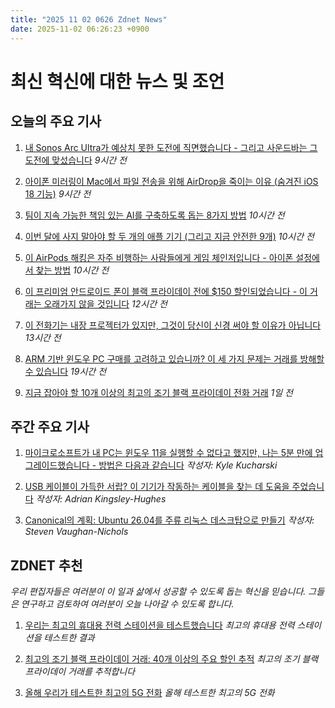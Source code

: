 ```yaml
---
title: "2025 11 02 0626 Zdnet News"
date: 2025-11-02 06:26:23 +0900
---
```


# 최신 혁신에 대한 뉴스 및 조언
## 오늘의 주요 기사 

1. [내 Sonos Arc Ultra가 예상치 못한 도전에 직면했습니다 - 그리고 사운드바는 그 도전에 맞섰습니다](https://www.zdnet.com/home-and-office/home-entertainment/my-sonos-arc-ultra-faced-an-unexpected-challenger-and-the-soundbar-met-its-match/) *9시간 전*

2. [아이폰 미러링이 Mac에서 파일 전송을 위해 AirDrop을 죽이는 이유 (숨겨진 iOS 18 기능)](https://www.zdnet.com/video/iphone-mirroring-the-easiest-way-to-use-your-iphone-on-your-mac-ios-18-macos-sequoia/) *9시간 전*

3. [팀이 지속 가능한 책임 있는 AI를 구축하도록 돕는 8가지 방법](https://www.zdnet.com/article/8-ways-to-help-your-teams-build-lasting-responsible-ai/) *10시간 전*

4. [이번 달에 사지 말아야 할 두 개의 애플 기기 (그리고 지금 안전한 9개)](https://www.zdnet.com/article/two-apple-devices-you-really-shouldnt-buy-this-month-and-9-that-are-safe-for-now/) *10시간 전*

5. [이 AirPods 해킹은 자주 비행하는 사람들에게 게임 체인저입니다 - 아이폰 설정에서 찾는 방법](https://www.zdnet.com/article/this-airpods-hack-is-a-game-changer-for-frequent-flyers-how-to-find-it-in-your-iphone-settings/) *10시간 전*

6. [이 프리미엄 안드로이드 폰이 블랙 프라이데이 전에 $150 할인되었습니다 - 이 거래는 오래가지 않을 것입니다](https://www.zdnet.com/article/this-premium-android-phone-is-150-off-before-black-friday-act-fast-since-this-deal-wont-last/) *12시간 전*

7. [이 전화기는 내장 프로젝터가 있지만, 그것이 당신이 신경 써야 할 이유가 아닙니다](https://www.zdnet.com/article/this-tank-of-a-phone-has-a-built-in-projector-but-thats-not-why-you-should-care-about-it/) *13시간 전*

8. [ARM 기반 윈도우 PC 구매를 고려하고 있습니까? 이 세 가지 문제는 거래를 방해할 수 있습니다](https://www.zdnet.com/article/thinking-of-buying-an-arm-based-windows-pc-these-three-issues-might-be-dealbreakers/) *19시간 전*

9. [지금 잡아야 할 10개 이상의 최고의 조기 블랙 프라이데이 전화 거래](https://www.zdnet.com/article/best-early-black-friday-phone-deals-2025/) *1일 전*

## 주간 주요 기사 

1. [마이크로소프트가 내 PC는 윈도우 11을 실행할 수 없다고 했지만, 나는 5분 만에 업그레이드했습니다 - 방법은 다음과 같습니다](https://www.zdnet.com/article/microsoft-said-my-pc-couldnt-run-windows-11-but-i-upgraded-in-5-minutes-anyway-heres-how/) 
*작성자: Kyle Kucharski*

2. [USB 케이블이 가득한 서랍? 이 기기가 작동하는 케이블을 찾는 데 도움을 주었습니다](https://www.zdnet.com/article/drawer-full-of-usb-cables-this-gadget-helped-me-find-the-ones-that-work/) *작성자: Adrian Kingsley-Hughes*

3. [Canonical의 계획: Ubuntu 26.04를 주류 리눅스 데스크탑으로 만들기](https://www.zdnet.com/article/inside-canonicals-plan-to-make-ubuntu-26-04-the-linux-desktop-that-finally-goes-mainstream/) *작성자: Steven Vaughan-Nichols*

## ZDNET 추천 

*우리 편집자들은 여러분이 이 일과 삶에서 성공할 수 있도록 돕는 혁신을 믿습니다. 그들은 연구하고 검토하여 여러분이 오늘 나아갈 수 있도록 합니다.*

1. [우리는 최고의 휴대용 전력 스테이션을 테스트했습니다](https://www.zdnet.com/home-and-office/energy/we-put-the-best-portable-power-stations-to-the-test-heres-which-ones-provide-the-most-power/) *최고의 휴대용 전력 스테이션을 테스트한 결과*

2. [최고의 조기 블랙 프라이데이 거래: 40개 이상의 주요 할인 추적](https://www.zdnet.com/article/best-early-black-friday-deals-2025/) *최고의 조기 블랙 프라이데이 거래를 추적합니다*

3. [올해 우리가 테스트한 최고의 5G 전화](https://www.zdnet.com/article/best-5g-phones/) *올해 테스트한 최고의 5G 전화*